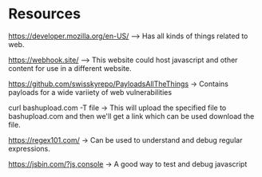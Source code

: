 # Resources

https://developer.mozilla.org/en-US/ --> Has all kinds of things related to web.

https://webhook.site/ --> This website could host javascript and other content for use in a different website.

https://github.com/swisskyrepo/PayloadsAllTheThings  -> Contains payloads for a wide variiety of web vulnerabilities

curl bashupload.com -T file -> This will upload the specified file to bashupload.com and then we'll get a link which can be used
download the file.

https://regex101.com/ -> Can be used to understand and debug regular expressions.

https://jsbin.com/?js,console -> A good way to test and debug javascript